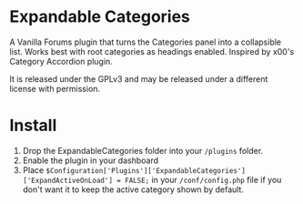 Expandable Categories
=====================

A Vanilla Forums plugin that turns the Categories panel into a collapsible list. Works best with root categories as headings enabled. Inspired by x00\'s Category Accordion plugin.

It is released under the GPLv3 and may be released under a different license with permission.

Install
=======
1.	Drop the ExpandableCategories folder into your `/plugins` folder.
2.	Enable the plugin in your dashboard
3.	Place `$Configuration['Plugins']['ExpandableCategories']['ExpandActiveOnLoad'] = FALSE;` in your `/conf/config.php` file if you don't want it to keep the active category shown by default.